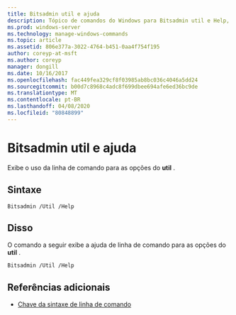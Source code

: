 ```yaml
---
title: Bitsadmin util e ajuda
description: Tópico de comandos do Windows para Bitsadmin util e Help, que exibe o uso da linha de comando para as opções do util.
ms.prod: windows-server
ms.technology: manage-windows-commands
ms.topic: article
ms.assetid: 806e377a-3022-4764-b451-0aa4f754f195
author: coreyp-at-msft
ms.author: coreyp
manager: dongill
ms.date: 10/16/2017
ms.openlocfilehash: fac449fea329cf8f03985ab8bc036c4046a5dd24
ms.sourcegitcommit: b00d7c8968c4adc8f699dbee694afe6ed36bc9de
ms.translationtype: MT
ms.contentlocale: pt-BR
ms.lasthandoff: 04/08/2020
ms.locfileid: "80848899"
---
```

# <a name="bitsadmin-util-and-help"></a>Bitsadmin util e ajuda

Exibe o uso da linha de comando para as opções do **util** .

## <a name="syntax"></a>Sintaxe

```
Bitsadmin /Util /Help 
```

## <a name="examples"></a><a name=BKMK_examples></a>Disso

O comando a seguir exibe a ajuda de linha de comando para as opções do **util** .
```
Bitsadmin /Util /Help
```

## <a name="additional-references"></a>Referências adicionais

- [Chave da sintaxe de linha de comando](command-line-syntax-key.md)